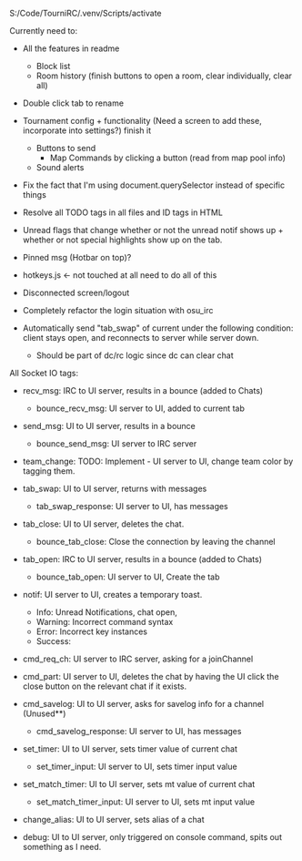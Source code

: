 S:/Code/TourniRC/.venv/Scripts/activate

Currently need to:
- All the features in readme
  - Block list
  - Room history (finish buttons to open a room, clear individually, clear all)
- Double click tab to rename
- Tournament config + functionality (Need a screen to add these, incorporate into settings?) finish it
  - Buttons to send
    - Map Commands by clicking a button (read from map pool info) 
  - Sound alerts

- Fix the fact that I'm using document.querySelector instead of specific things

- Resolve all TODO tags in all files and ID tags in HTML
- Unread flags that change whether or not the unread notif shows up + whether or not special highlights show up on the tab.
- Pinned msg (Hotbar on top)?
- hotkeys.js <- not touched at all need to do all of this

- Disconnected screen/logout
- Completely refactor the login situation with osu_irc 
- Automatically send "tab_swap" of current under the following condition: client stays open, and reconnects to server while server down. 
  - Should be part of dc/rc logic since dc can clear chat

All Socket IO tags:
- recv_msg: IRC to UI server, results in a bounce (added to Chats)
  - bounce_recv_msg: UI server to UI, added to current tab
- send_msg: UI to UI server, results in a bounce
  - bounce_send_msg: UI server to IRC server
- team_change: TODO: Implement - UI server to UI, change team color by tagging them.
- tab_swap: UI to UI server, returns with messages
  - tab_swap_response: UI server to UI, has messages
- tab_close: UI to UI server, deletes the chat.
  - bounce_tab_close: Close the connection by leaving the channel
- tab_open: IRC to UI server, results in a bounce (added to Chats)
  - bounce_tab_open: UI server to UI, Create the tab
- notif: UI server to UI, creates a temporary toast.
  - Info: Unread Notifications, chat open, 
  - Warning: Incorrect command syntax
  - Error: Incorrect key instances
  - Success: 
- cmd_req_ch: UI server to IRC server, asking for a joinChannel
- cmd_part: UI server to UI, deletes the chat by having the UI click the close button on the relevant chat if it exists.
- cmd_savelog: UI to UI server, asks for savelog info for a channel (Unused**)
  - cmd_savelog_response: UI server to UI, has messages
- set_timer: UI to UI server, sets timer value of current chat
  - set_timer_input: UI server to UI, sets timer input value
- set_match_timer: UI to UI server, sets mt value of current chat
  - set_match_timer_input: UI server to UI, sets mt input value
- change_alias: UI to UI server, sets alias of a chat

- debug: UI to UI server, only triggered on console command, spits out something as I need.